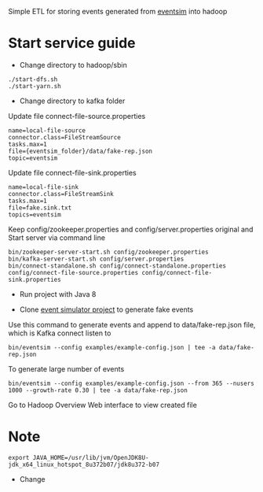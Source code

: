 Simple ETL for storing events generated from [eventsim](https://github.com/dinhhh/eventsim) into hadoop

# Start service guide

- Change directory to hadoop/sbin
```agsl
./start-dfs.sh
./start-yarn.sh
```

- Change directory to kafka folder

Update file connect-file-source.properties
```agsl
name=local-file-source
connector.class=FileStreamSource
tasks.max=1
file={eventsim_folder}/data/fake-rep.json
topic=eventsim
```

Update file connect-file-sink.properties
```agsl
name=local-file-sink
connector.class=FileStreamSink
tasks.max=1
file=fake.sink.txt
topics=eventsim
```

Keep config/zookeeper.properties and config/server.properties original and Start server via command line
```agsl
bin/zookeeper-server-start.sh config/zookeeper.properties
bin/kafka-server-start.sh config/server.properties
bin/connect-standalone.sh config/connect-standalone.properties config/connect-file-source.properties config/connect-file-sink.properties
```

- Run project with Java 8

- Clone [event simulator project](https://github.com/dinhhh/eventsim) to generate fake events

Use this command to generate events and append to data/fake-rep.json file, which is Kafka connect listen to
```agsl
bin/eventsim --config examples/example-config.json | tee -a data/fake-rep.json
```

To generate large number of events
```agsl
bin/eventsim --config examples/example-config.json --from 365 --nusers 1000 --growth-rate 0.30 | tee -a data/fake-rep.json
```

Go to Hadoop Overview Web interface to view created file

# Note
```agsl
export JAVA_HOME=/usr/lib/jvm/OpenJDK8U-jdk_x64_linux_hotspot_8u372b07/jdk8u372-b07
```
- Change